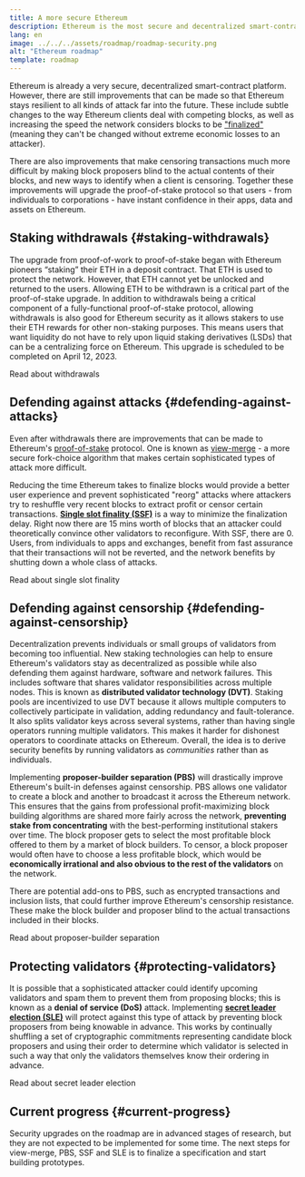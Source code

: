 ```yaml
---
title: A more secure Ethereum
description: Ethereum is the most secure and decentralized smart-contract platform in existence. However, there are still improvements that can be made so that Ethereum stays resilient to any level of attack far into the future.
lang: en
image: ../../../assets/roadmap/roadmap-security.png
alt: "Ethereum roadmap"
template: roadmap
---
```


Ethereum is already a very secure, decentralized smart-contract platform. However, there are still improvements that can be made so that Ethereum stays resilient to all kinds of attack far into the future. These include subtle changes to the way Ethereum clients deal with competing blocks, as well as increasing the speed the network considers blocks to be ["finalized"](/developers/docs/consensus-mechanisms/pos/#finality) (meaning they can't be changed without extreme economic losses to an attacker).

There are also improvements that make censoring transactions much more difficult by making block proposers blind to the actual contents of their blocks, and new ways to identify when a client is censoring. Together these improvements will upgrade the proof-of-stake protocol so that users - from individuals to corporations - have instant confidence in their apps, data and assets on Ethereum.

## Staking withdrawals {#staking-withdrawals}

The upgrade from proof-of-work to proof-of-stake began with Ethereum pioneers “staking” their ETH in a deposit contract. That ETH is used to protect the network. However, that ETH cannot yet be unlocked and returned to the users. Allowing ETH to be withdrawn is a critical part of the proof-of-stake upgrade. In addition to withdrawals being a critical component of a fully-functional proof-of-stake protocol, allowing withdrawals is also good for Ethereum security as it allows stakers to use their ETH rewards for other non-staking purposes. This means users that want liquidity do not have to rely upon liquid staking derivatives (LSDs) that can be a centralizing force on Ethereum. This upgrade is scheduled to be completed on April 12, 2023.

<ButtonLink variant="outline-color" to="/staking/withdrawals/">Read about withdrawals</ButtonLink>

## Defending against attacks {#defending-against-attacks}

Even after withdrawals there are improvements that can be made to Ethereum's [proof-of-stake](/developers/docs/consensus-mechanisms/pos/) protocol. One is known as [view-merge](https://ethresear.ch/t/view-merge-as-a-replacement-for-proposer-boost/13739) - a more secure fork-choice algorithm that makes certain sophisticated types of attack more difficult.

Reducing the time Ethereum takes to finalize blocks would provide a better user experience and prevent sophisticated "reorg" attacks where attackers try to reshuffle very recent blocks to extract profit or censor certain transactions. [**Single slot finality (SSF)**](/roadmap/single-slot-finality/) is a way to minimize the finalization delay. Right now there are 15 mins worth of blocks that an attacker could theoretically convince other validators to reconfigure. With SSF, there are 0. Users, from individuals to apps and exchanges, benefit from fast assurance that their transactions will not be reverted, and the network benefits by shutting down a whole class of attacks.

<ButtonLink variant="outline-color" to="/roadmap/single-slot-finality/">Read about single slot finality</ButtonLink>

## Defending against censorship {#defending-against-censorship}

Decentralization prevents individuals or small groups of validators from becoming too influential. New staking technologies can help to ensure Ethereum's validators stay as decentralized as possible while also defending them against hardware, software and network failures. This includes software that shares validator responsibilities across multiple nodes. This is known as **distributed validator technology (DVT)**. Staking pools are incentivized to use DVT because it allows multiple computers to collectively participate in validation, adding redundancy and fault-tolerance. It also splits validator keys across several systems, rather than having single operators running multiple validators. This makes it harder for dishonest operators to coordinate attacks on Ethereum. Overall, the idea is to derive security benefits by running validators as _communities_ rather than as individuals.

Implementing **proposer-builder separation (PBS)** will drastically improve Ethereum's built-in defenses against censorship. PBS allows one validator to create a block and another to broadcast it across the Ethereum network. This ensures that the gains from professional profit-maximizing block building algorithms are shared more fairly across the network, **preventing stake from concentrating** with the best-performing institutional stakers over time. The block proposer gets to select the most profitable block offered to them by a market of block builders. To censor, a block proposer would often have to choose a less profitable block, which would be **economically irrational and also obvious to the rest of the validators** on the network.

There are potential add-ons to PBS, such as encrypted transactions and inclusion lists, that could further improve Ethereum's censorship resistance. These make the block builder and proposer blind to the actual transactions included in their blocks.

<ButtonLink variant="outline-color" to="/roadmap/pbs/">Read about proposer-builder separation</ButtonLink>

## Protecting validators {#protecting-validators}

It is possible that a sophisticated attacker could identify upcoming validators and spam them to prevent them from proposing blocks; this is known as a **denial of service (DoS)** attack. Implementing [**secret leader election (SLE)**](/roadmap/secret-leader-election) will protect against this type of attack by preventing block proposers from being knowable in advance. This works by continually shuffling a set of cryptographic commitments representing candidate block proposers and using their order to determine which validator is selected in such a way that only the validators themselves know their ordering in advance.

<ButtonLink variant="outline-color" to="/roadmap/secret-leader-election">Read about secret leader election</ButtonLink>

## Current progress {#current-progress}

Security upgrades on the roadmap are in advanced stages of research, but they are not expected to be implemented for some time. The next steps for view-merge, PBS, SSF and SLE is to finalize a specification and start building prototypes.
